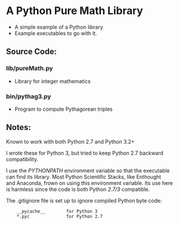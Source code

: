 # A Python Pure Math Library
* A simple example of a Python library
* Example executables to go with it.

## Source Code:

### lib/pureMath.py
* Library for integer mathematics

### bin/pythag3.py
* Program to compute Pythagorean triples

## Notes:
Known to work with both Python 2.7 and Python 3.2+

I wrote these for Python 3, but tried to keep Python 2.7 backward compatibility.

I use the *PYTHONPATH* environment variable so that the executable<br>
can find its library. Most Python Scientific Stacks, like Enthought<br>
and Anaconda, frown on using this environment variable. Its use here<br>
is harmless since the code is both Python *2.7/3* compatible.

The .gitignore file is set up to ignore compiled Python byte code:
```
    __pycache__        for Python 3
    *.pyc              for Python 2.7
```
